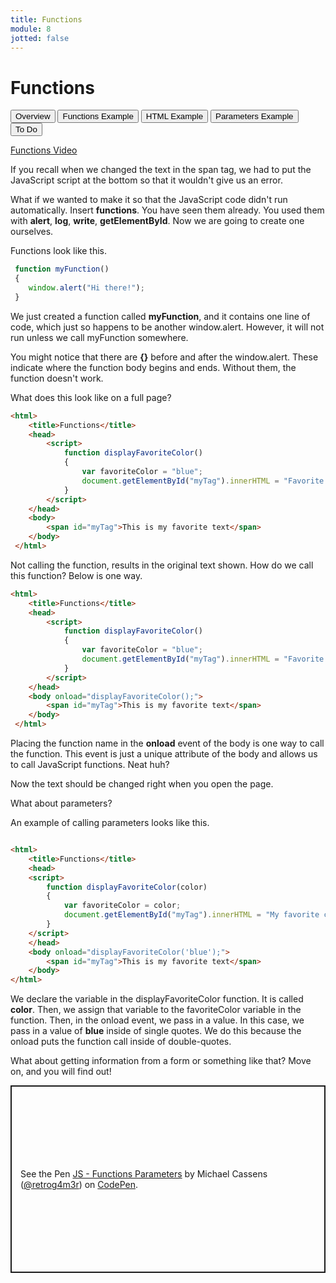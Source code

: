 ```yaml
---
title: Functions
module: 8
jotted: false
---
```


# Functions

<div class="tab">
  <button class="tablinks active" onclick="openTab(event, 'Overview')">Overview</button>
   <button class="tablinks" onclick="openTab(event, 'Functions')">Functions Example</button>
   <button class="tablinks" onclick="openTab(event, 'HTML')">HTML Example</button>
    <button class="tablinks" onclick="openTab(event, 'Parameters')">Parameters Example</button>
     <button class="tablinks" onclick="openTab(event, 'ToDo')">To Do</button>
    
</div>
<!-- Tab content -->
<div id="Overview" class="tabcontent" style="display:block">

<p><a href="//www.youtube.com/embed/BN25BnXgYNo" data-lity>Functions Video</a></p>

<p>If you recall when we changed the text in the span tag, we had to put the JavaScript script at the bottom so that it wouldn't give us an error.</p>

<p>What if we wanted to make it so that the JavaScript code didn't run automatically. Insert <b>functions</b>. You have seen them already. You used them with <b>alert</b>, <b>log</b>, <b>write</b>, <b>getElementById</b>. Now we are going to create one ourselves. </p>

</div>

<div id="Functions" class="tabcontent">

<p>Functions look like this.</p>

<div class="tabhtml" markdown="1">

```js
 function myFunction()
 {
    window.alert("Hi there!");
 }
```

</div>

<p>We just created a function called <b>myFunction</b>, and it contains one line of code, which just so happens to be another window.alert. However, it will not run unless we call myFunction somewhere.</p>

<p>You might notice that there are <b>{}</b> before and after the window.alert. These indicate where the function body begins and ends. Without them, the function doesn't work.</p>

</div>

<div id="HTML" class="tabcontent">

<div class="tabhtml" markdown="1">

What does this look like on a full page?

```html
<html>
    <title>Functions</title>
    <head>
        <script>
            function displayFavoriteColor()
            {
                var favoriteColor = "blue";
                document.getElementById("myTag").innerHTML = "Favorite Color " + favoriteColor;
            }       
        </script>
    </head>
    <body>
        <span id="myTag">This is my favorite text</span>
    </body>
 </html>
```

Not calling the function, results in the original text shown. How do we call this function? Below is one way.

```html
<html>
    <title>Functions</title>
    <head>
        <script>
            function displayFavoriteColor()
            {
                var favoriteColor = "blue";
                document.getElementById("myTag").innerHTML = "Favorite Color " + favoriteColor;
            }       
        </script>
    </head>
    <body onload="displayFavoriteColor();">
        <span id="myTag">This is my favorite text</span>
    </body>
 </html>
```

Placing the function name in the **onload** event of the body is one way to call the function. This event is just a unique attribute of the body and allows us to call JavaScript functions. Neat huh?

Now the text should be changed right when you open the page.

</div>
</div>

<div id="Parameters" class="tabcontent">

<div class="tabhtml" markdown="1">

What about parameters?

An example of calling parameters looks like this.
```html

<html>
    <title>Functions</title>
    <head>
    <script>
        function displayFavoriteColor(color)
        {
            var favoriteColor = color;
            document.getElementById("myTag").innerHTML = "My favorite color is " + favoriteColor;
        }
    </script>
    </head>
    <body onload="displayFavoriteColor('blue');">
        <span id="myTag">This is my favorite text</span>
    </body>
</html>
 ```
We declare the variable in the displayFavoriteColor function.  It is called **color**.  Then, we assign that variable to the favoriteColor variable in the function.  Then, in the onload event, we pass in a value.  In this case, we pass in a value of **blue** inside of single quotes.  We do this because the onload puts the function call inside of double-quotes.

What about getting information from a form or something like that? Move on, and you will find out!

</div>
</div>
<div id="ToDo" class="tabcontent">
<p class="codepen" data-height="300" data-default-tab="html,result" data-slug-hash="eYEJzRv" data-editable="true" data-user="retrog4m3r" style="height: 300px; box-sizing: border-box; display: flex; align-items: center; justify-content: center; border: 2px solid; margin: 1em 0; padding: 1em;">
  <span>See the Pen <a href="https://codepen.io/retrog4m3r/pen/eYEJzRv">
  JS - Functions Parameters</a> by Michael Cassens (<a href="https://codepen.io/retrog4m3r">@retrog4m3r</a>)
  on <a href="https://codepen.io">CodePen</a>.</span>
</p>
<script async src="https://cpwebassets.codepen.io/assets/embed/ei.js"></script>
</div>


